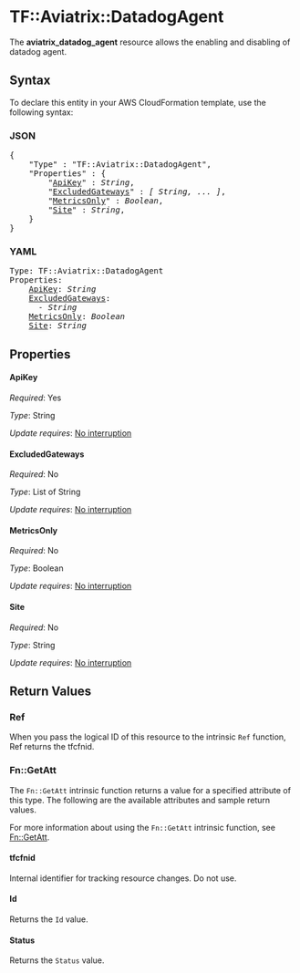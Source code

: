 # TF::Aviatrix::DatadogAgent

The **aviatrix_datadog_agent** resource allows the enabling and disabling of datadog agent.

## Syntax

To declare this entity in your AWS CloudFormation template, use the following syntax:

### JSON

<pre>
{
    "Type" : "TF::Aviatrix::DatadogAgent",
    "Properties" : {
        "<a href="#apikey" title="ApiKey">ApiKey</a>" : <i>String</i>,
        "<a href="#excludedgateways" title="ExcludedGateways">ExcludedGateways</a>" : <i>[ String, ... ]</i>,
        "<a href="#metricsonly" title="MetricsOnly">MetricsOnly</a>" : <i>Boolean</i>,
        "<a href="#site" title="Site">Site</a>" : <i>String</i>,
    }
}
</pre>

### YAML

<pre>
Type: TF::Aviatrix::DatadogAgent
Properties:
    <a href="#apikey" title="ApiKey">ApiKey</a>: <i>String</i>
    <a href="#excludedgateways" title="ExcludedGateways">ExcludedGateways</a>: <i>
      - String</i>
    <a href="#metricsonly" title="MetricsOnly">MetricsOnly</a>: <i>Boolean</i>
    <a href="#site" title="Site">Site</a>: <i>String</i>
</pre>

## Properties

#### ApiKey

_Required_: Yes

_Type_: String

_Update requires_: [No interruption](https://docs.aws.amazon.com/AWSCloudFormation/latest/UserGuide/using-cfn-updating-stacks-update-behaviors.html#update-no-interrupt)

#### ExcludedGateways

_Required_: No

_Type_: List of String

_Update requires_: [No interruption](https://docs.aws.amazon.com/AWSCloudFormation/latest/UserGuide/using-cfn-updating-stacks-update-behaviors.html#update-no-interrupt)

#### MetricsOnly

_Required_: No

_Type_: Boolean

_Update requires_: [No interruption](https://docs.aws.amazon.com/AWSCloudFormation/latest/UserGuide/using-cfn-updating-stacks-update-behaviors.html#update-no-interrupt)

#### Site

_Required_: No

_Type_: String

_Update requires_: [No interruption](https://docs.aws.amazon.com/AWSCloudFormation/latest/UserGuide/using-cfn-updating-stacks-update-behaviors.html#update-no-interrupt)

## Return Values

### Ref

When you pass the logical ID of this resource to the intrinsic `Ref` function, Ref returns the tfcfnid.

### Fn::GetAtt

The `Fn::GetAtt` intrinsic function returns a value for a specified attribute of this type. The following are the available attributes and sample return values.

For more information about using the `Fn::GetAtt` intrinsic function, see [Fn::GetAtt](https://docs.aws.amazon.com/AWSCloudFormation/latest/UserGuide/intrinsic-function-reference-getatt.html).

#### tfcfnid

Internal identifier for tracking resource changes. Do not use.

#### Id

Returns the <code>Id</code> value.

#### Status

Returns the <code>Status</code> value.

